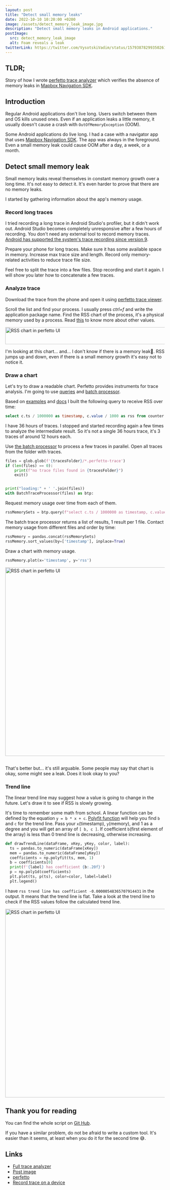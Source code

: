 ```yaml
---
layout: post
title: "Detect small memory leaks"
date: 2022-10-10 10:20:00 +0200
image: /assets/detect_memory_leak_image.jpg
description: "Detect small memory leaks in Android applications."
postImage:
  src: detect_memory_leak_image
  alt: Foam reveals a leak
twitterLink: https://twitter.com/VysotskiVadim/status/1579387829935026177
---
```


## TLDR;

Story of how I wrote [perfetto trace analyzer](https://gist.github.com/VysotskiVadim/31a3de8fd38729f179750b9dfed689e3) which verifies the absence of memory leaks in [Mapbox Navigation SDK](https://github.com/mapbox/mapbox-navigation-android).

## Introduction

Regular Android applications don't live long.
Users switch between them and OS kills unused ones.
Even if an application leaks a little memory, it usually doesn't cause a crash with `OutOfMemoryException` (OOM).

Some Android applications do live long.
I had a case with a navigator app that uses [Mapbox Navigation SDK](https://github.com/mapbox/mapbox-navigation-android).
The app was always in the foreground.
Even a small memory leak could cause OOM after a day, a week, or a month.

## Detect small memory leak

Small memory leaks reveal themselves in constant memory growth over a long time.
It's not easy to detect it.
It's even harder to prove that there are no memory leaks.

I started by gathering information about the app's memory usage.

### Record long traces

I tried recording a long trace in Android Studio's profiler, but it didn't work out.
Android Studio becomes completely unresponsive after a few hours of recording.
You don't need any external tool to record memory traces.
[Android has supported the system's trace recording since version 9](https://developer.android.com/topic/performance/tracing/on-device).

Prepare your phone for long traces.
Make sure it has some available space in memory.
Increase max trace size and length.
Record only memory-related activities to reduce trace file size.

Feel free to split the trace into a few files.
Stop recording and start it again.
I will show you later how to concatenate a few traces.

### Analyze trace

Download the trace from the phone and open it using [perfetto trace viewer](https://ui.perfetto.dev/).

Scroll the list and find your process.
I usually press *ctrl+f* and write the application package name.
Find the RSS chart of the process, it's a physical memory used by a process.
Read [this](https://perfetto.dev/docs/case-studies/memory#linux-memory-management) to know more about other values.


<div style="overflow-x: auto;">
  <img
    height="54"
    width="3570"
    style="max-width: none"
    src="{{site.images.baseUrl}}/detect_memory_leak_rss_chart_perfetto.jpg"
    alt="RSS chart in perfetto UI">
</div>

I'm looking at this chart... and...
I don't know if there is a memory leak🥲.
RSS jumps up and down, even if there is a small memory growth it's easy not to notice it.

### Draw a chart

Let's try to draw a readable chart.
Perfetto provides instruments for trace analysis.
I'm going to use [queries](https://perfetto.dev/docs/analysis/trace-processor) and [batch processor](https://perfetto.dev/docs/analysis/batch-trace-processor).

Based on [examples](https://perfetto.dev/docs/data-sources/memory-counters#sql) and [docs](https://perfetto.dev/docs/analysis/sql-tables) I built the following query to receive RSS over time:
```sql
select c.ts / 1000000 as timestamp, c.value / 1000 as rss from counter as c left join process_counter_track as t on c.track_id = t.id left join process as p using (upid) where t.name like 'mem.rss' and p.name like '{packageName}' order by c.ts
```

I have 36 hours of traces.
I stopped and started recording again a few times to analyze the intermediate result.
So it's not a single 36 hours trace, it's 3 traces of around 12 hours each. 

Use [the batch processor](https://perfetto.dev/docs/analysis/batch-trace-processor) to process a few traces in parallel.
Open all traces from the folder with traces.

```python
files = glob.glob(f'{tracesFolder}/*.perfetto-trace')
if (len(files) == 0):
    print(f"no trace files found in {tracesFolder}")
    exit()


print("loading:" + ' '.join(files))
with BatchTraceProcessor(files) as btp:
```

Request memory usage over time from each of them.
```python
rssMemorySets = btp.query(f"select c.ts / 1000000 as timestamp, c.value / 1000 as rss from counter as c left join process_counter_track as t on c.track_id = t.id left join process as p using (upid) where t.name like 'mem.rss' and p.name like '{packageName}' order by c.ts")
```

The batch trace processor returns a list of results, 1 result per 1 file.
Contact memory usage from different files and order by time:

```python
rssMemory = pandas.concat(rssMemorySets)
rssMemory.sort_values(by=['timestamp'], inplace=True)
```

Draw a chart with memory usage.
```python
rssMemory.plot(x='timestamp', y='rss')
```

<div style="overflow-x: auto; margin-bottom: 30px">
  <img
    height="596"
    width="3986"
    style="max-width: none"
    src="{{site.images.baseUrl}}/detect_memory_leak_custom_chart.jpg"
    alt="RSS chart in perfetto UI">
</div>


That's better but... it's still arguable.
Some people may say that chart is okay, some might see a leak.
Does it look okay to you?

### Trend line

The linear trend line may suggest how a value is going to change in the future.
Let's draw it to see if RSS is slowly growing.

It's time to remember some math from school.
A linear function can be defined by the equation `y = b * x + c`.
[Polyfit function](https://numpy.org/doc/stable/reference/generated/numpy.polyfit.html) will help you find `b` and `c` for the trend line.
Pass your `x`(timestamp), `y`(memory), and 1 as a degree and you will get an array of `[ b, c ]`.
If coefficient `b`(first element of the array) is less than 0 trend line is decreasing, otherwise increasing.

```python
def drawTrendLine(dataFrame, xKey, yKey, color, label):
  ts = pandas.to_numeric(dataFrame[xKey])
  mem = pandas.to_numeric(dataFrame[yKey])
  coefficients = np.polyfit(ts, mem, 1)
  b = coefficients[0]
  print(f'{label} has coefficient {b:.20f}')
  p = np.poly1d(coefficients)
  plt.plot(ts, p(ts), color=color, label=label)
  plt.legend()
```

I have `rss trend line has coefficient -0.00000548365707914431` in the output.
It means that the trend line is flat.
Take a look at the trend line to check if the RSS values follow the calculated trend line.

<div style="overflow-x: auto; margin-bottom: 30px">
  <img
    height="596"
    width="3986"
    style="max-width: none"
    src="{{site.images.baseUrl}}/detect_memory_leak_custom_chart_with_tendline.jpg"
    alt="RSS chart in perfetto UI">
</div>


## Thank you for reading

You can find the whole script on [Git Hub](https://gist.github.com/VysotskiVadim/31a3de8fd38729f179750b9dfed689e3).

If you have a similar problem, do not be afraid to write a custom tool.
It's easier than it seems, at least when you do it for the second time 😅.

## Links

* [Full trace analyzer](https://gist.github.com/VysotskiVadim/31a3de8fd38729f179750b9dfed689e3)
* [Post image](https://flic.kr/p/FJgT4s)
* [perfetto](https://perfetto.dev/)
* [Record trace on a device](https://developer.android.com/topic/performance/tracing/on-device)